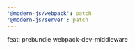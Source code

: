 ```yaml
---
'@modern-js/webpack': patch
'@modern-js/server': patch
---
```


feat: prebundle webpack-dev-middleware
